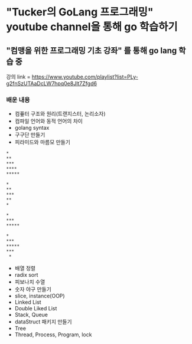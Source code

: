 # "Tucker의 GoLang 프로그래밍" youtube channel을 통해 go 학습하기

## "컴맹을 위한 프로그래밍 기초 강좌" 를 통해 go lang 학습 중 

강의 link = https://www.youtube.com/playlist?list=PLy-g2fnSzUTAaDcLW7hpq0e8Jlt7Zfgd6

### 배운 내용 
- 컴픂터 구조와 원리(트랜지스터, 논리소자)
- 컴파일 언어와 동적 언어의 차이
- golang syntax 
- 구구단 만들기 
- 피라미드와 마름모 만들기 
  
`*`  
`**`  
`***`  
`****`  
`*****`  
  
`*`  
`**`  
`***`  
`**`  
`*`  
  
  `*`  
 `***`  
`*****`  
  
  `*`  
 `***`  
`*****`  
 `***`  
 ` *`  
  
- 배열 정렬
- radix sort
- 피보나치 수열 
- 숫자 야구 만들기
- slice, instance(OOP)
- Linked List
- Double Liked List
- Stack, Queue
- dataStruct 패키지 만들기
- Tree
- Thread, Process, Program, lock
